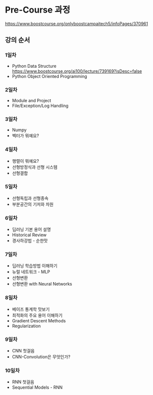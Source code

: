 # Pre-Course 과정

https://www.boostcourse.org/onlyboostcampaitech5/infoPages/370961


## 강의 순서


### 1일차

* Python Data Structure https://www.boostcourse.org/ai100/lecture/739169?isDesc=false
* Python Object Oriented Programming 


### 2일차

* Module and Project
* File/Exception/Log Handling

### 3일차

* Numpy
* 벡터가 뭐예요?

### 4일차

* 행렬이 뭐예요?
* 선형방정식과 선형 시스템
* 선형결합

### 5일차

* 선형독립과 선형종속
* 부분공간의 기저와 차원

### 6일차

* 딥러닝 기본 용어 설명
* Historical Review
* 경사하강법 - 순한맛

### 7일차

* 딥러닝 학습방법 이해하기
* 뉴럴 네트워크 - MLP
* 선형변환
* 선형변환 with Neural Networks

### 8일차

* 베이즈 통계학 맛보기
* 최적화의 주요 용어 이해하기
* Gradient Descent Methods
* Regularization

### 9일차

* CNN 첫걸음
* CNN-Convolution은 무엇인가?

### 10일차

* RNN 첫걸음
* Sequential Models - RNN
